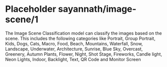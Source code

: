 # Placeholder sayannath/image-scene/1
The Image Scene Classification model can classify the images based on the scene. This includes the following categories like Portrait, Group Portrait, Kids, Dogs, Cats, Macro, Food, Beach, Mountains, Waterfall, Snow, Landscape, Underwater, Architecture, Sunrise, Blue Sky, Overcast, Greenery, Autumn Plants, Flower, Night, Shot Stage, Fireworks, Candle light, Neon Lights, Indoor, Backlight, Text, QR Code and Monitor Screen

<!-- dataset: other -->
<!-- task: image-classification -->
<!-- network-architecture: EfficientNet -->
<!-- fine-tunable: true -->
<!-- license: apache-2.0 -->